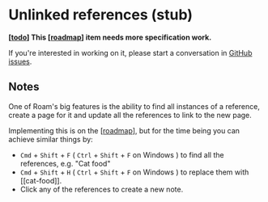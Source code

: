 # Unlinked references (stub)

**[[todo]] This [[roadmap]] item needs more specification work.** 

If you're interested in working on it, please start a conversation in [GitHub issues](https://github.com/foambubble/foam/issues).

## Notes

One of Roam's big features is the ability to find all instances of a reference, create a page for it and update all the references to link to the new page.

Implementing this is on the [[roadmap]], but for the time being you can achieve similar things by:

- `Cmd` + `Shift` + `F` ( `Ctrl` + `Shift` + `F` on Windows ) to find all the references, e.g. "Cat food"
- `Cmd` + `Shift` + `H` ( `Ctrl` + `Shift` + `F` on Windows ) to replace them with [[cat-food]].
- Click any of the references to create a new note.

[//begin]: # "Autogenerated link references for markdown compatibility"
[todo]: todo.md "Todo"
[roadmap]: roadmap.md "Roadmap"
[//end]: # "Autogenerated link references"
